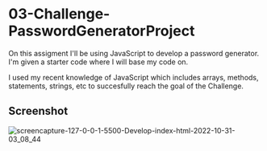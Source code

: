 # 03-Challenge-PasswordGeneratorProject

On this assigment I'll be using JavaScript to develop a password generator. I'm given a 
starter code where I will base my code on. 

I used my recent knowledge of JavaScript which includes arrays, methods, statements, strings, etc
to succesfully reach the goal of the Challenge.

## Screenshot

![screencapture-127-0-0-1-5500-Develop-index-html-2022-10-31-03_08_44](https://user-images.githubusercontent.com/114509238/199088193-52ee711d-5ae9-400b-824a-a41722e45ec1.png)
